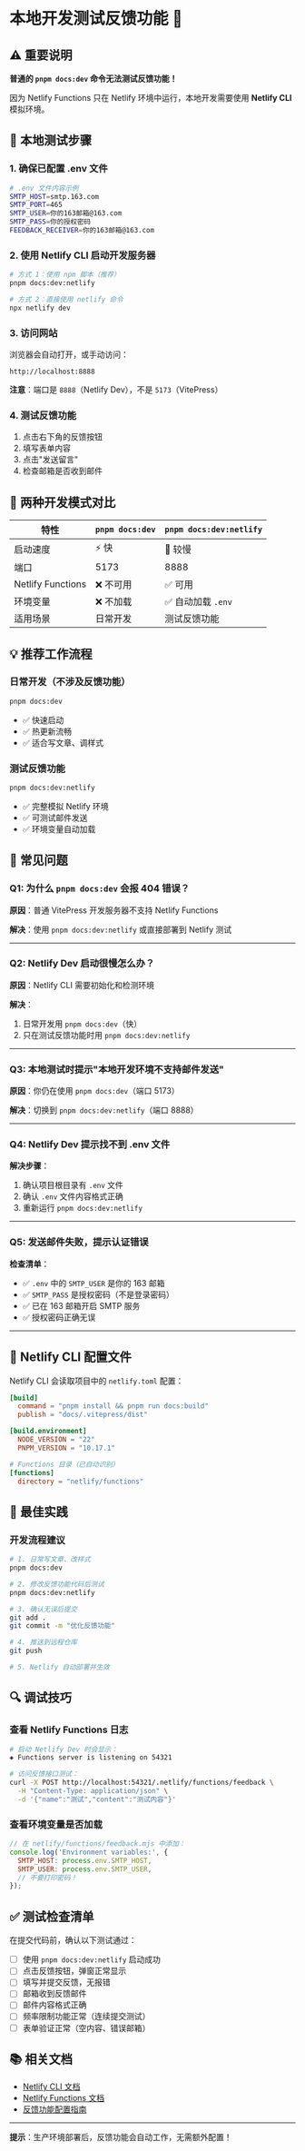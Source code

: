 # 本地开发测试反馈功能 🧪

## ⚠️ 重要说明

**普通的 `pnpm docs:dev` 命令无法测试反馈功能！**

因为 Netlify Functions 只在 Netlify 环境中运行，本地开发需要使用 **Netlify CLI** 模拟环境。

## 🚀 本地测试步骤

### 1. 确保已配置 .env 文件

```bash
# .env 文件内容示例
SMTP_HOST=smtp.163.com
SMTP_PORT=465
SMTP_USER=你的163邮箱@163.com
SMTP_PASS=你的授权密码
FEEDBACK_RECEIVER=你的163邮箱@163.com
```

### 2. 使用 Netlify CLI 启动开发服务器

```bash
# 方式 1：使用 npm 脚本（推荐）
pnpm docs:dev:netlify

# 方式 2：直接使用 netlify 命令
npx netlify dev
```

### 3. 访问网站

浏览器会自动打开，或手动访问：
```
http://localhost:8888
```

**注意**：端口是 `8888`（Netlify Dev），不是 `5173`（VitePress）

### 4. 测试反馈功能

1. 点击右下角的反馈按钮
2. 填写表单内容
3. 点击"发送留言"
4. 检查邮箱是否收到邮件

## 🔄 两种开发模式对比

| 特性 | `pnpm docs:dev` | `pnpm docs:dev:netlify` |
|------|----------------|------------------------|
| 启动速度 | ⚡ 快 | 🐢 较慢 |
| 端口 | 5173 | 8888 |
| Netlify Functions | ❌ 不可用 | ✅ 可用 |
| 环境变量 | ❌ 不加载 | ✅ 自动加载 `.env` |
| 适用场景 | 日常开发 | 测试反馈功能 |

## 💡 推荐工作流程

### 日常开发（不涉及反馈功能）
```bash
pnpm docs:dev
```
- ✅ 快速启动
- ✅ 热更新流畅
- ✅ 适合写文章、调样式

### 测试反馈功能
```bash
pnpm docs:dev:netlify
```
- ✅ 完整模拟 Netlify 环境
- ✅ 可测试邮件发送
- ✅ 环境变量自动加载

## 🐛 常见问题

### Q1: 为什么 `pnpm docs:dev` 会报 404 错误？

**原因**：普通 VitePress 开发服务器不支持 Netlify Functions

**解决**：使用 `pnpm docs:dev:netlify` 或直接部署到 Netlify 测试

---

### Q2: Netlify Dev 启动很慢怎么办？

**原因**：Netlify CLI 需要初始化和检测环境

**解决**：
1. 日常开发用 `pnpm docs:dev`（快）
2. 只在测试反馈功能时用 `pnpm docs:dev:netlify`

---

### Q3: 本地测试时提示"本地开发环境不支持邮件发送"

**原因**：你仍在使用 `pnpm docs:dev`（端口 5173）

**解决**：切换到 `pnpm docs:dev:netlify`（端口 8888）

---

### Q4: Netlify Dev 提示找不到 .env 文件

**解决步骤**：
1. 确认项目根目录有 `.env` 文件
2. 确认 `.env` 文件内容格式正确
3. 重新运行 `pnpm docs:dev:netlify`

---

### Q5: 发送邮件失败，提示认证错误

**检查清单**：
- ✅ `.env` 中的 `SMTP_USER` 是你的 163 邮箱
- ✅ `SMTP_PASS` 是授权密码（不是登录密码）
- ✅ 已在 163 邮箱开启 SMTP 服务
- ✅ 授权密码正确无误

---

## 📝 Netlify CLI 配置文件

Netlify CLI 会读取项目中的 `netlify.toml` 配置：

```toml
[build]
  command = "pnpm install && pnpm run docs:build"
  publish = "docs/.vitepress/dist"

[build.environment]
  NODE_VERSION = "22"
  PNPM_VERSION = "10.17.1"

# Functions 目录（已自动识别）
[functions]
  directory = "netlify/functions"
```

## 🎯 最佳实践

### 开发流程建议

```bash
# 1. 日常写文章、改样式
pnpm docs:dev

# 2. 修改反馈功能代码后测试
pnpm docs:dev:netlify

# 3. 确认无误后提交
git add .
git commit -m "优化反馈功能"

# 4. 推送到远程仓库
git push

# 5. Netlify 自动部署并生效
```

## 🔍 调试技巧

### 查看 Netlify Functions 日志

```bash
# 启动 Netlify Dev 时会显示：
◈ Functions server is listening on 54321

# 访问反馈接口测试：
curl -X POST http://localhost:54321/.netlify/functions/feedback \
  -H "Content-Type: application/json" \
  -d '{"name":"测试","content":"测试内容"}'
```

### 查看环境变量是否加载

```javascript
// 在 netlify/functions/feedback.mjs 中添加：
console.log('Environment variables:', {
  SMTP_HOST: process.env.SMTP_HOST,
  SMTP_USER: process.env.SMTP_USER,
  // 不要打印密码！
});
```

## ✅ 测试检查清单

在提交代码前，确认以下测试通过：

- [ ] 使用 `pnpm docs:dev:netlify` 启动成功
- [ ] 点击反馈按钮，弹窗正常显示
- [ ] 填写并提交反馈，无报错
- [ ] 邮箱收到反馈邮件
- [ ] 邮件内容格式正确
- [ ] 频率限制功能正常（连续提交测试）
- [ ] 表单验证正常（空内容、错误邮箱）

## 📚 相关文档

- [Netlify CLI 文档](https://docs.netlify.com/cli/get-started/)
- [Netlify Functions 文档](https://docs.netlify.com/functions/overview/)
- [反馈功能配置指南](./用户反馈功能配置指南.md)

---

**提示**：生产环境部署后，反馈功能会自动工作，无需额外配置！

